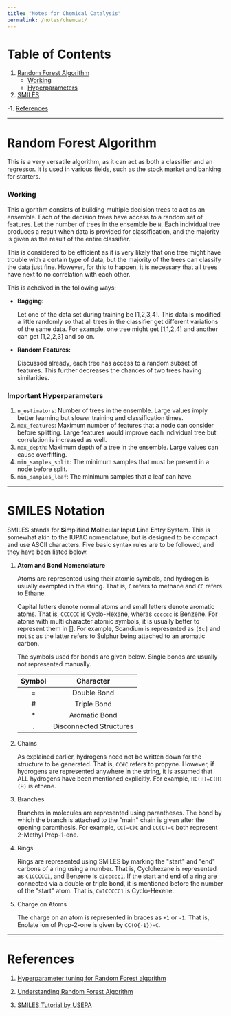 ```yaml
---
title: "Notes for Chemical Catalysis"
permalink: /notes/chemcat/
---
```


# Table of Contents
1. [Random Forest Algorithm](#random-forest-algorithm)
	- [Working](#working)
	- [Hyperparameters](#important-hyperparameters)
2. [SMILES](#smiles-notation)

-1. [References](#references)

***

# Random Forest Algorithm
This is a very versatile algorithm, as it can act as both a classifier and an regressor. It is used in various fields, such as the stock market and banking for starters.

### Working

This algorithm consists of building multiple decision trees to act as an ensemble. Each of the decision trees have access to a random set of features. Let the number of trees in the ensemble be `N`. Each individual tree produces a result when data is provided for classification, and the majority is given as the result of the entire classifier.

This is considered to be efficient as it is very likely that one tree might have trouble with a certain type of data, but the majority of the trees can classify the data just fine. However, for this to happen, it is necessary that all trees have next to no correlation with each other.

This is acheived in the following ways:

- **Bagging:**

	Let one of the data set during training be \[1,2,3,4\]. This data is modified a little randomly so that all trees in the classifier get different variations of the same data. For example, one tree might get \[1,1,2,4\] and another can get \[1,2,2,3\] and so on.

- **Random Features:**

	Discussed already, each tree has access to a random subset of features. This further decreases the chances of two trees having similarities.

### Important Hyperparameters

1. `n_estimators`: Number of trees in the ensemble. Large values imply better learning but slower training and classification times.
2. `max_features`: Maximum number of features that a node can consider before splitting. Large features would improve each individual tree but correlation is increased as well.
3. `max_depth`: Maximum depth of a tree in the ensemble. Large values can cause overfitting.
4. `min_samples_split`: The minimum samples that must be present in a node before split.
5. `min_samples_leaf`: The minimum samples that a leaf can have. 


***

# SMILES Notation

SMILES stands for **S**implified **M**olecular **I**nput **L**ine **E**ntry **S**ystem. This is somewhat akin to the IUPAC nomenclature, but is designed to be compact and use ASCII characters. Five basic syntax rules are to be followed, and they have been listed below.

1. **Atom and Bond Nomenclature**

	Atoms are represented using their atomic symbols, and hydrogen is usually exempted in the string. That is, `C` refers to methane and `CC` refers to Ethane.

	Capital letters denote normal atoms and small letters denote aromatic atoms. That is, `CCCCCC` is Cyclo-Hexane, wheras `cccccc` is Benzene. For atoms with multi character atomic symbols, it is usually better to represent them in \[\]. For example, Scandium is represented as `[Sc]` and not `Sc` as the latter refers to Sulphur being attached to an aromatic carbon.

	The symbols used for bonds are given below. Single bonds are usually not represented manually.

	| Symbol |  Character  |
	|:------:|:-----------:|
	|   =    | Double Bond |
	|   #	 | Triple Bond |
	|   *    | Aromatic Bond |
	|   .    | Disconnected Structures |


2. Chains

	As explained earlier, hydrogens need not be written down for the structure to be generated. That is, `CC#C` refers to propyne. However, if hydrogens are represented anywhere in the string, it is assumed that ALL hydrogens have been mentioned explicitly. For example, `HC(H)=C(H)(H)` is ethene.

3. Branches

	Branches in molecules are represented using parantheses. The bond by which the branch is attached to the "main" chain is given after the opening paranthesis. For example, `CC(=C)C` and `CC(C)=C` both represent 2-Methyl Prop-1-ene.

4. Rings

	Rings are represented using SMILES by marking the "start" and "end" carbons of a ring using a number. That is, Cyclohexane is represented as `C1CCCCC1`, and Benzene is `c1ccccc1`. If the start and end of a ring are connected via a double or triple bond, it is mentioned before the number of the "start" atom. That is, `C=1CCCCC1` is Cyclo-Hexene.

5. Charge on Atoms

	The charge on an atom is represented in braces as `+1` or `-1`. That is, Enolate ion of Prop-2-one is given by `CC(O{-1})=C`.

***

# References

1. [Hyperparameter tuning for Random Forest algorithm](https://towardsdatascience.com/hyperparameter-tuning-the-random-forest-in-python-using-scikit-learn-28d2aa77dd74)
2. [Understanding Random Forest Algorithm](https://towardsdatascience.com/understanding-random-forest-58381e0602d2)

3. [SMILES Tutorial by USEPA](https://archive.epa.gov/med/med_archive_03/web/html/smiles.html)